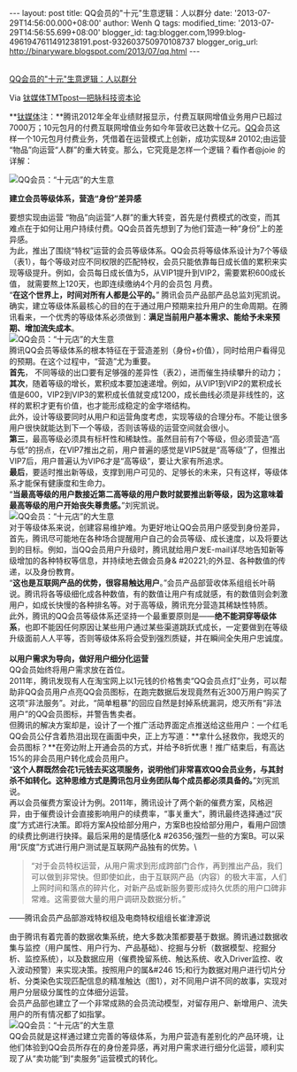 --- layout: post title: QQ会员的"十元"生意逻辑：人以群分 date:
'2013-07-29T14:56:00.000+08:00' author: Wenh Q tags: modified\_time:
'2013-07-29T14:56:55.699+08:00' blogger\_id:
tag:blogger.com,1999:blog-4961947611491238191.post-932603750970108737
blogger\_orig\_url: http://binaryware.blogspot.com/2013/07/qq.html ---

[\
QQ会员的"十元"生意逻辑：人以群分](http://www.tmtpost.com/52116.html)

Via [钛媒体TMTpost—把脉科技资本论](http://www.tmtpost.com/)

**[钛媒体](http://www.tmtpost.com/ "钛媒体")注：**腾讯2012年全年业绩财报显示，付费互联网增值业务用户已超过7000万；10元包月的付费互联网增值业务如今年营收已达数十亿元。[QQ](http://www.tmtpost.com/tag/qq "查看 QQ 中的全部文章")会员这样一个10元包月付费业务，凭借着在运营模式上创新，成功实现&\#
20102;由运营
“物品”向运营“人群”的重大转变。那么，它究竟是怎样一个逻辑？看作者@joie 的详解：

![QQ会员：“十元店”的大生意](http://www.tmtpost.com/wp-content/uploads/2013/07/137502082381-400x534.jpg "QQ会员：“十元店”的大生意")

**建立会员等级体系，营造“身份”差异感**

要想实现由运营
“物品”向运营“人群”的重大转变，首先是付费模式的改变，而其难点在于如何让用户持续付费。QQ会员首先想到了为他们营造一种“身份”上的差异感。\
为此，推出了围绕“特权”运营的会员等级体系。QQ会员将等级体系设计为7个等级（表1），每个等级对应不同权限的匹配特权，会员只能依靠每日成长值的累积来实现等级提升。例如，会员每日成长值为5，从VIP1提升到VIP2，需要累积600成长值，
就需要熬上120天，也即连续缴纳4个月的会员包 月费。\
“**在这个世界上，时间对所有人都是公平的。**”
腾讯会员产品部产品总监刘宪凯说。\
确实，建立等级体系最核心的目的在于通过用户预期来拉升用户的生命周期。在腾讯看来，一个优秀的等级体系必须做到：**满足当前用户基本需求、能给予未来预期、增加流失成本**。\
![QQ会员：“十元店”的大生意](http://www.tmtpost.com/wp-content/uploads/2013/07/137502089221-560x122.png "QQ会员：“十元店”的大生意")\
腾讯QQ会员等级体系的根本特征在于营造差别（身份+价值），同时给用户看得见的预期。在这个过程中，“营造”尤为重要。\
**首先**，
不同等级的出口要有足够强的差异性（表2），进而催生持续攀升的动力；\
**其次**，随着等级的增长，累积成本要加速递增。例如，从VIP1到VIP2的累积成长值是600，VIP2到VIP3的累积成长值就变成1200，成长曲线必须是非线性的，这样的累积才更有价值，也才能形成稳定的金字塔结构。\
此外，设计等级要同时从用户和运营角度考虑，实现等级的合理分布。不能让很多用户很快就能达到下一个等级，否则该等级的运营空间就会很小。\
**第三**，最高等级必须具有标杆性和稀缺性。虽然目前有7个等级，但必须营造“高与低”的拐点，在VIP7推出之前，用户普遍的感觉是VIP5就是“高等级”了，但推出VIP7后，用户普遍认为VIP6才是“高等级”，要让大家有所追求。\
**最后**，要适时推出新等级，支撑到用户可见的、足够长的未来，只有这样，等级体系才能保有健康度和生命力。\
“**当最高等级的用户数接近第二高等级的用户数时就要推出新等级，因为这意味着最高等级的用户开始丧失尊贵感。**”刘宪凯说。\
![QQ会员：“十元店”的大生意](http://www.tmtpost.com/wp-content/uploads/2013/07/137502094831-560x388.png "QQ会员：“十元店”的大生意")\
对于等级体系来说，创建容易维护难。为更好地让QQ会员用户感受到身份差异，首先，腾讯尽可能地在各种场合提醒用户自己的会员等级、成长速度，以及将要达到的目标。例如，当QQ会员用户升级时，腾讯就给用户发E-mail详尽地告知新等级增加的各种特权等信息，并持续地去做会员身&
\#20221;的外显、各种数值的传递，以及身份教育。\
“**这也是互联网产品的优势，很容易触达用户**。”会员产品部营收体系组组长叶萌说。腾讯将各等级细化成各种数值，有的数值让用户有成就感，有的数值则会刺激用户，如成长快慢的各种排名等。对于高等级，腾讯充分营造其稀缺性特质。\
此外，腾讯的QQ会员等级体系还坚持一个最重要原则是——**绝不能洞穿等级体系**，也即不能因任何原因让某些用户通过某些渠道跳跃式成长，一定要做到在等级升级面前人人平等，否则等级体系将会受到强烈质疑，并在瞬间全失用户忠诚度。\
\
**以用户需求为导向，做好用户细分化运营**\
QQ会员始终将用户需求放在首位。\
2011年，腾讯发现有人在淘宝网上以1元钱的价格售卖“QQ会员点灯”业务，可以帮助非QQ会员用户点亮QQ会员图标，在跑完数据后发现竟然有近300万用户购买了这项“非法服务”。对此，“简单粗暴”的回应自然是封掉系统漏洞，熄灭所有“非法用户”的QQ会员图标，并警告售卖者。\
但腾讯的解决方案却是，设计了一个推广活动界面定点推送给这些用户：一个红毛QQ会员公仔含着热泪出现在画面中央，正上方写道：**拿什么拯救你，我熄灭的会员图标？**在旁边附上开通会员的方式，并给予8折优惠！推广结束后，有高达15%的非会员用户转化成会员用户。\
“**这个人群既然会花1元钱去买这项服务，说明他们非常喜欢QQ会员业务，与其封杀不如转化。这种思维方式是腾讯包月业务团队每个成员都必须具备的。**”刘宪凯说。\
再以会员催费方案设计为例。2011年，腾讯设计了两个新的催费方案，风格迥异，由于催费设计会直接影响用户的续费率，“事关重大”，腾讯最终选择通过“灰度”方式进行决策。即将方案A投给部分用户，方案B也投给部分用户，看用户回馈的续费比例进行抉择。最后采用的是情感化&
\#26356;强烈一些的方案B。可以采用“灰度”方式进行用户测试是互联网产品独有的优势。\

> “对于会员特权运营，从用户需求到形成跨部门合作，再到推出产品，我们可以做到非常快。但即使如此，由于互联网产品（内容）的极大丰富，人们上网时间和落点的碎片化，对新产品或新服务要形成持久优质的用户口碑非常难。这需要做大量的用户调研及数据分析。”

——腾讯会员产品部游戏特权组及电商特权组组长崔津源说

由于腾讯有着完善的数据收集系统，绝大多数决策都要基于数据。腾讯通过数据收集与监控（用户属性、用户行为、产品基础）、挖掘与分析（数据模型、挖掘分析、监控系统），以及数据应用（催费挽留系统、触达系统、收入Driver监控、收入波动预警）来实现决策。按照用户的属&\#246
15;和行为数据对用户进行切片分析、分类染色实现匹配信息的精准触达（图1），对不同用户讲不同的故事，实现对用户分层级分属性的立体细分运营。\
会员产品部也建立了一个非常成熟的会员流动模型，对留存用户、新增用户、流失用户的所有情况都了如指掌。\
![QQ会员：“十元店”的大生意](http://www.tmtpost.com/wp-content/uploads/2013/07/137502099379-560x401.jpg "QQ会员：“十元店”的大生意")\
QQ会员就是这样通过建立完善的等级体系，为用户营造有差别化的产品环境，让他们体验到QQ会员所存在的身份差异感，再对用户需求进行细分化运营，顺利实现了从“卖功能”到“卖服务”运营模式的转化。
